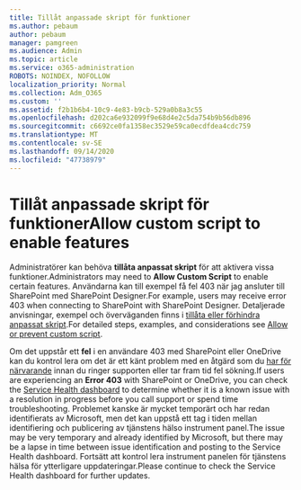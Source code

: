 ```yaml
---
title: Tillåt anpassade skript för funktioner
ms.author: pebaum
author: pebaum
manager: pamgreen
ms.audience: Admin
ms.topic: article
ms.service: o365-administration
ROBOTS: NOINDEX, NOFOLLOW
localization_priority: Normal
ms.collection: Adm_O365
ms.custom: ''
ms.assetid: f2b1b6b4-10c9-4e83-b9cb-529a0b8a3c55
ms.openlocfilehash: d202ca6e932099f9e68d4e2c5da754b9b56db896
ms.sourcegitcommit: c6692ce0fa1358ec3529e59ca0ecdfdea4cdc759
ms.translationtype: MT
ms.contentlocale: sv-SE
ms.lasthandoff: 09/14/2020
ms.locfileid: "47738979"
---
```

# <a name="allow-custom-script-to-enable-features"></a><span data-ttu-id="e8211-102">Tillåt anpassade skript för funktioner</span><span class="sxs-lookup"><span data-stu-id="e8211-102">Allow custom script to enable features</span></span>

<span data-ttu-id="e8211-103">Administratörer kan behöva **tillåta anpassat skript** för att aktivera vissa funktioner.</span><span class="sxs-lookup"><span data-stu-id="e8211-103">Administrators may need to **Allow Custom Script** to enable certain features.</span></span> <span data-ttu-id="e8211-104">Användarna kan till exempel få fel 403 när jag ansluter till SharePoint med SharePoint Designer.</span><span class="sxs-lookup"><span data-stu-id="e8211-104">For example, users may receive error 403 when connecting to SharePoint with SharePoint Designer.</span></span> <span data-ttu-id="e8211-105">Detaljerade anvisningar, exempel och överväganden finns i [tillåta eller förhindra anpassat skript](https://docs.microsoft.com/sharepoint/allow-or-prevent-custom-script).</span><span class="sxs-lookup"><span data-stu-id="e8211-105">For detailed steps, examples, and considerations see [Allow or prevent custom script](https://docs.microsoft.com/sharepoint/allow-or-prevent-custom-script).</span></span>

<span data-ttu-id="e8211-106">Om det uppstår ett **fel** i en användare 403 med SharePoint eller OneDrive kan du kontrol lera om det är ett känt problem med en åtgärd som du [har för närvarande](https://admin.microsoft.com/AdminPortal/Home#/servicehealth) innan du ringer supporten eller tar fram tid fel sökning.</span><span class="sxs-lookup"><span data-stu-id="e8211-106">If users are experiencing an **Error 403** with SharePoint or OneDrive, you can check the [Service Health dashboard](https://admin.microsoft.com/AdminPortal/Home#/servicehealth) to determine whether it is a known issue with a resolution in progress before you call support or spend time troubleshooting.</span></span> <span data-ttu-id="e8211-107">Problemet kanske är mycket temporärt och har redan identifierats av Microsoft, men det kan uppstå ett tag i tiden mellan identifiering och publicering av tjänstens hälso instrument panel.</span><span class="sxs-lookup"><span data-stu-id="e8211-107">The issue may be very temporary and already identified by Microsoft, but there may be a lapse in time between issue identification and posting to the Service Health dashboard.</span></span> <span data-ttu-id="e8211-108">Fortsätt att kontrol lera instrument panelen för tjänstens hälsa för ytterligare uppdateringar.</span><span class="sxs-lookup"><span data-stu-id="e8211-108">Please continue to check the Service Health dashboard for further updates.</span></span>

